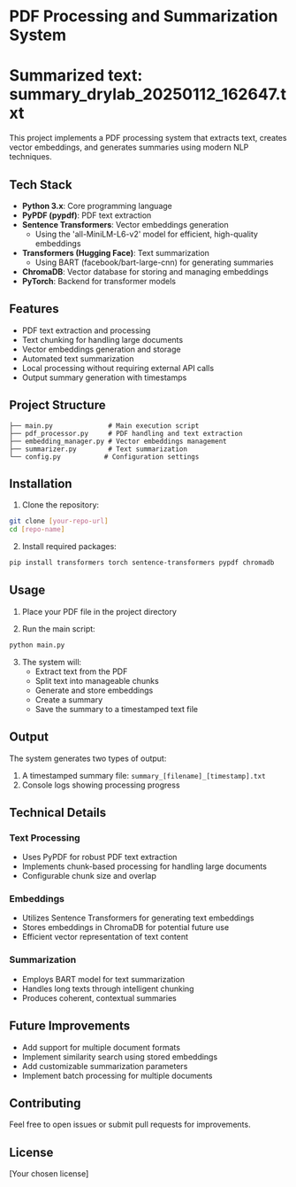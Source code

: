 # PDF Processing and Summarization System

# Summarized text: summary_drylab_20250112_162647.txt
This project implements a PDF processing system that extracts text, creates vector embeddings, and generates summaries using modern NLP techniques.

## Tech Stack

- **Python 3.x**: Core programming language
- **PyPDF (pypdf)**: PDF text extraction
- **Sentence Transformers**: Vector embeddings generation
  - Using the 'all-MiniLM-L6-v2' model for efficient, high-quality embeddings
- **Transformers (Hugging Face)**: Text summarization
  - Using BART (facebook/bart-large-cnn) for generating summaries
- **ChromaDB**: Vector database for storing and managing embeddings
- **PyTorch**: Backend for transformer models

## Features

- PDF text extraction and processing
- Text chunking for handling large documents
- Vector embeddings generation and storage
- Automated text summarization
- Local processing without requiring external API calls
- Output summary generation with timestamps

## Project Structure

```
├── main.py              # Main execution script
├── pdf_processor.py     # PDF handling and text extraction
├── embedding_manager.py # Vector embeddings management
├── summarizer.py        # Text summarization
└── config.py           # Configuration settings
```

## Installation

1. Clone the repository:
```bash
git clone [your-repo-url]
cd [repo-name]
```

2. Install required packages:
```bash
pip install transformers torch sentence-transformers pypdf chromadb
```

## Usage

1. Place your PDF file in the project directory

2. Run the main script:
```bash
python main.py
```

3. The system will:
   - Extract text from the PDF
   - Split text into manageable chunks
   - Generate and store embeddings
   - Create a summary
   - Save the summary to a timestamped text file

## Output

The system generates two types of output:
1. A timestamped summary file: `summary_[filename]_[timestamp].txt`
2. Console logs showing processing progress

## Technical Details

### Text Processing
- Uses PyPDF for robust PDF text extraction
- Implements chunk-based processing for handling large documents
- Configurable chunk size and overlap

### Embeddings
- Utilizes Sentence Transformers for generating text embeddings
- Stores embeddings in ChromaDB for potential future use
- Efficient vector representation of text content

### Summarization
- Employs BART model for text summarization
- Handles long texts through intelligent chunking
- Produces coherent, contextual summaries

## Future Improvements

- Add support for multiple document formats
- Implement similarity search using stored embeddings
- Add customizable summarization parameters
- Implement batch processing for multiple documents

## Contributing

Feel free to open issues or submit pull requests for improvements.

## License

[Your chosen license]
